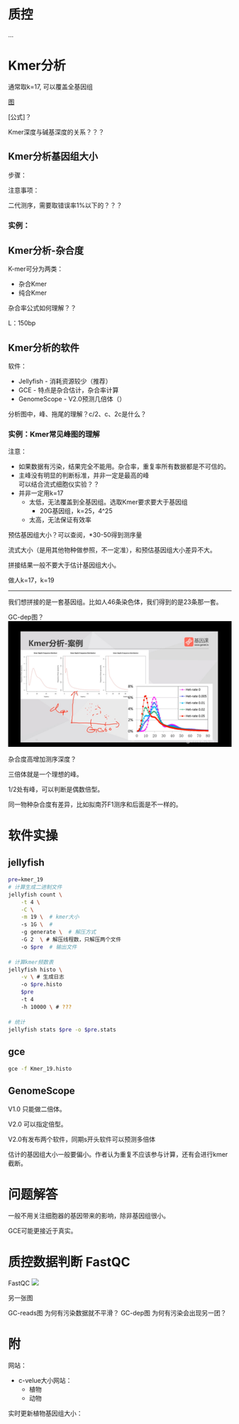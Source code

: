 # 质控

...

# Kmer分析

通常取k=17, 可以覆盖全基因组

[图]()

[公式]？

Kmer深度与碱基深度的关系？？？

## Kmer分析基因组大小

步骤：


注意事项：

二代测序，需要取错误率1%以下的？？？

### 实例：

## Kmer分析-杂合度

K-mer可分为两类：
- 杂合Kmer
- 纯合Kmer

杂合率公式如何理解？？

L：150bp

## Kmer分析的软件

软件：
- Jellyfish - 消耗资源较少（推荐）
- GCE - 特点是杂合估计，杂合率计算
- GenomeScope - V2.0预测几倍体（）

分析图中，峰、拖尾的理解？c/2、c、2c是什么？

### 实例：Kmer常见峰图的理解


注意：
- 如果数据有污染，结果完全不能用。杂合率，重复率所有数据都是不可信的。
- 主峰没有明显的判断标准，并非一定是最高的峰  
  可以结合流式细胞仪实验？？
- 并非一定用k=17
  - 太低，无法覆盖到全基因组。选取Kmer要求要大于基因组
    - 20G基因组，k=25，4^25
  - 太高，无法保证有效率


预估基因组大小？可以查阅，*30-50得到测序量

流式大小（是用其他物种做参照，不一定准），和预估基因组大小差异不大。

拼接结果一般不要大于估计基因组大小。

做人k=17，k=19

---

我们想拼接的是一套基因组。比如人46条染色体，我们得到的是23条那一套。

GC-dep图？
![](img/GC-dep_image.png)

杂合度高增加测序深度？

三倍体就是一个理想的峰。

1/2处有峰，可以判断是偶数倍型。

同一物种杂合度有差异，比如拟南芥F1测序和后面是不一样的。

# 软件实操

## jellyfish
```bash
pre=kmer_19
# 计算生成二进制文件
jellyfish count \
    -t 4 \
    -C \
    -m 19 \  # kmer大小
    -s 1G \  # 
    -g generate \  # 解压方式
    -G 2  \ # 解压线程数，只解压两个文件
    -o $pre  # 输出文件

# 计算kmer频数表
jellyfish histo \
    -v \ # 生成日志
    -o $pre.histo
    $pre
    -t 4
    -h 10000 \ # ???

# 统计
jellyfish stats $pre -o $pre.stats
```

## gce

```bash
gce -f Kmer_19.histo
```

## GenomeScope

V1.0 只能做二倍体。

V2.0 可以指定倍型。

V2.0有发布两个软件，同期s开头软件可以预测多倍体

估计的基因组大小一般要偏小。作者认为重复不应该参与计算，还有会进行kmer截断。

# 问题解答

一般不用关注细胞器的基因带来的影响，除非基因组很小。

GCE可能更接近于真实。

# 质控数据判断 FastQC

FastQC
![](img/2020-05-11-10-38-31.png)

另一张图

GC-reads图 为何有污染数据就不平滑？
GC-dep图 为何有污染会出现另一团？

# 附

网站：
- c-velue大小网站：
  - 植物
  - 动物

实时更新植物基因组大小：
